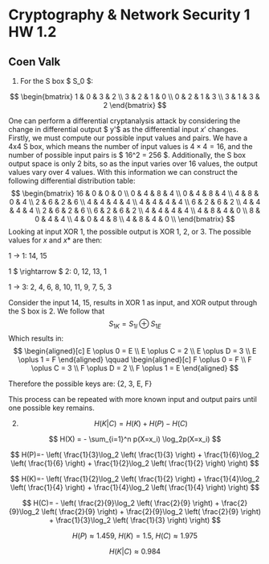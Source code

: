 # Cryptography & Network Security 1 HW 1.2

## Coen Valk

1. For the S box $ S_0 $:

$$
\begin{bmatrix}
1 & 0 & 3 & 2 \\
3 & 2 & 1 & 0 \\
0 & 2 & 1 & 3 \\
3 & 1 & 3 & 2
\end{bmatrix}
$$

One can perform a differential cryptanalysis attack by considering the change in differential output $ y'$ as the differential input $x'$ changes. Firstly, we must compute our possible input values and pairs. We have a 4x4 S box, which means the number of input values is $4 \times 4 = 16$, and the number of possible input pairs is $ 16^2 = 256 $. Additionally, the S box output space is only 2 bits, so as the input varies over 16 values, the output values vary over 4 values. With this information we can construct the following differential distribution table:
$$
\begin{bmatrix}
16 & 0 & 0 & 0 \\
0 & 4 & 8 & 4 \\
0 & 4 & 8 & 4 \\
4 & 8 & 0 & 4 \\
2 & 6 & 2 & 6 \\
4 & 4 & 4 & 4 \\
4 & 4 & 4 & 4 \\
6 & 2 & 6 & 2 \\
4 & 4 & 4 & 4 \\
2 & 6 & 2 & 6 \\
6 & 2 & 6 & 2 \\
4 & 4 & 4 & 4 \\
4 & 8 & 4 & 0 \\
8 & 0 & 4 & 4 \\
4 & 0 & 4 & 8 \\
4 & 8 & 4 & 0 \\
\end{bmatrix}
$$
Looking at input XOR 1, the possible output is XOR 1, 2, or 3. The possible values for $x$ and $x*$ are then:

1 $\rightarrow$ 1: 14, 15

1 $ \rightarrow $ 2: 0, 12, 13, 1

1 $\rightarrow$ 3: 2, 4, 6, 8, 10, 11, 9, 7, 5, 3

Consider the input 14, 15, results in XOR 1 as input, and XOR output through the S box is 2. We follow that
$$
S_{1K} = S_{1I} \oplus S_{1E}
$$
Which results in:
$$
\begin{aligned}[c]
E \oplus 0 = E \\
E \oplus C = 2 \\
E \oplus D = 3 \\
E \oplus 1 = F
\end{aligned}
\qquad
\begin{aligned}[c]
F \oplus 0 = F \\
F \oplus C = 3 \\
F \oplus D = 2 \\
F \oplus 1 = E
\end{aligned}
$$

Therefore the possible keys are: {2, 3, E, F}

This process can be repeated with more known input and output pairs until one possible key remains.

2. 
   $$
   H(K|C) = H(K) + H(P) - H(C)
   $$





$$
H(X) = - \sum_{i=1}^n p(X=x_i) \log_2p(X=x_i)
$$

$$
H(P)=- \left( \frac{1}{3}\log_2 \left( \frac{1}{3} \right) + \frac{1}{6}\log_2 \left( \frac{1}{6} \right) + \frac{1}{2}\log_2 \left( \frac{1}{2} \right) \right)
$$

$$
H(K)=- \left( \frac{1}{2}\log_2 \left( \frac{1}{2} \right) + \frac{1}{4}\log_2 \left( \frac{1}{4} \right) + \frac{1}{4}\log_2 \left( \frac{1}{4} \right) \right)
$$

$$
H(C)= - \left( \frac{2}{9}\log_2 \left( \frac{2}{9} \right) + \frac{2}{9}\log_2 \left( \frac{2}{9} \right) + \frac{2}{9}\log_2 \left( \frac{2}{9} \right) + \frac{1}{3}\log_2 \left( \frac{1}{3} \right) \right)
$$

$$
H(P) \approx 1.459, \ H(K) = 1.5, \ H(C) \approx 1.975
$$

$$
H(K|C) \approx 0.984
$$

